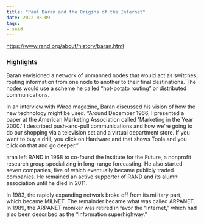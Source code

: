 ```yaml
---
title: "Paul Baran and the Origins of the Internet"
date: 2022-08-09
tags:
- seed
---
```


https://www.rand.org/about/history/baran.html

### Highlights
Baran envisioned a network of unmanned nodes that would act as switches, routing information from one node to another to their final destinations. The nodes would use a scheme he called “hot-potato routing” or distributed communications.

In an interview with Wired magazine, Baran discussed his vision of how the new technology might be used. “Around December 1966, I presented a paper at the American Marketing Association called 'Marketing in the Year 2000.' I described push-and-pull communications and how we're going to do our shopping via a television set and a virtual department store. If you want to buy a drill, you click on Hardware and that shows Tools and you click on that and go deeper.”

aran left RAND in 1968 to co-found the Institute for the Future, a nonprofit research group specializing in long-range forecasting. He also started seven companies, five of which eventually became publicly traded companies. He remained an active supporter of RAND and its alumni association until he died in 2011.

In 1983, the rapidly expanding network broke off from its military part, which became MILNET. The remainder became what was called ARPANET. In 1989, the ARPANET moniker was retired in favor the “Internet,” which had also been described as the “information superhighway.”


